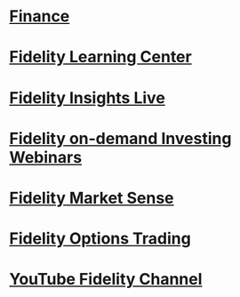 # [Finance](decoder.md)

# [Fidelity Learning Center](https://www.fidelity.com/learning-center/overview)
# [Fidelity Insights Live](https://www.fidelity.com/learning-center/wealth-management-insights/insights-live-on-demand)
# [Fidelity on-demand Investing Webinars](https://www.fidelity.com/learning-center/events/investing-webinars)
# [Fidelity Market Sense](https://www.fidelity.com/learning-center/live-PI)
# [Fidelity Options Trading](https://www.fidelity.com/learning-center/investment-products/options/options-101-webinar-series-recording)

# [YouTube Fidelity Channel](https://www.youtube.com/@fidelityinvestments)



